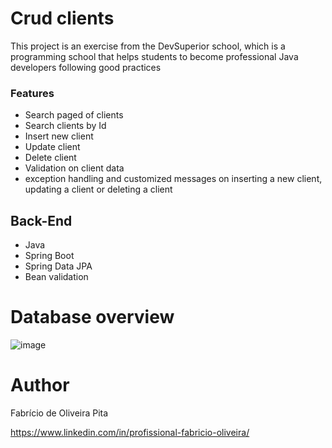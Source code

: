 # Crud clients
This project is an exercise from the DevSuperior school, which is a programming school that helps students to become professional Java developers following good practices

### Features
- Search paged of clients
- Search clients by Id
- Insert new client
- Update client
- Delete client
- Validation on client data
- exception handling and customized messages on inserting a new client, updating a client or deleting a client

## Back-End
- Java
- Spring Boot
- Spring Data JPA
- Bean validation

# Database overview
![image](https://github.com/Fabricio-Oliveira-dev/crudClient/assets/105288563/2ddd512e-e269-49dd-9381-32f06761e06c)

# Author
Fabrício de Oliveira Pita

https://www.linkedin.com/in/profissional-fabricio-oliveira/
